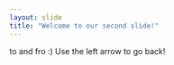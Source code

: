 ```yaml
---
layout: slide
title: "Welcome to our second slide!"
---
```

to and fro :)
Use the left arrow to go back!

